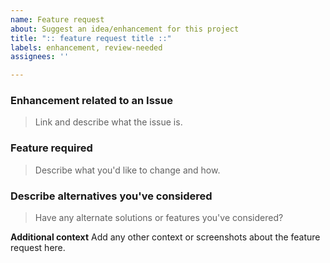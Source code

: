 ```yaml
---
name: Feature request
about: Suggest an idea/enhancement for this project
title: ":: feature request title ::"
labels: enhancement, review-needed
assignees: ''

---
```


### **Enhancement related to an Issue**
> Link and describe what the issue is.

### **Feature required**
> Describe what you'd like to change and how.

### **Describe alternatives you've considered**
> Have any alternate solutions or features you've considered?

**Additional context**
Add any other context or screenshots about the feature request here.
